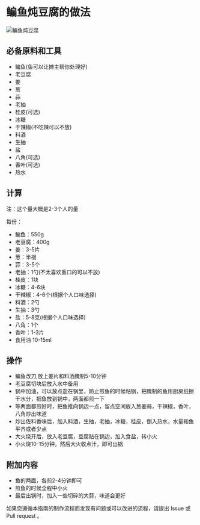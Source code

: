 
# 鳊鱼炖豆腐的做法

![鳊鱼炖豆腐](./鳊鱼炖豆腐.jpg)

## 必备原料和工具

- 鳊鱼(鱼可以让摊主帮你处理好)
- 老豆腐
- 姜
- 葱
- 蒜
- 老抽
- 桂皮(可选)
- 冰糖
- 干辣椒(不吃辣可以不放)
- 料酒
- 生抽
- 盐
- 八角(可选)
- 香叶(可选)
- 热水

## 计算

注：这个量大概是2-3个人的量

每份：

- 鳊鱼：550g
- 老豆腐：400g
- 姜：3-5片
- 葱：半根
- 蒜：3-5个
- 老抽：1勺(不太喜欢重口的可以不放)
- 桂皮：1块
- 冰糖：4-6块
- 干辣椒：4-6个(根据个人口味选择)
- 料酒：2勺
- 生抽：3勺
- 盐：5-8克(根据个人口味选择)
- 八角：1个
- 香叶：1-3片
- 食用油 10-15ml

## 操作

- 鳊鱼改刀,放上姜片和料酒腌制5-10分钟
- 老豆腐切块后放入水中备用
- 锅中加油，可以放点盐在锅里，防止煎鱼的时候粘锅，把腌制的鱼用厨房纸擦干水分，把鱼放到锅中，两面都煎一下
- 等两面都煎好时，把鱼推向锅边一点，留点空间放入葱姜蒜，干辣椒，香叶，八角炒出味道
- 炒出佐料香味后，加入料酒，生抽，老抽，冰糖，桂皮，倒入热水，水量和鱼平齐或者少点
- 大火烧开后，放入老豆腐，豆腐贴在锅边，加入食盐，转小火
- 小火烧10-15分钟，然后大火收点汁，即可出锅

## 附加内容

- 鱼的两面，各煎2-4分钟即可
- 煎鱼的时候全程中小火
- 最后出锅时，加入一些切碎的大蒜，味道会更好

如果您遵循本指南的制作流程而发现有问题或可以改进的流程，请提出 Issue 或 Pull request 。

